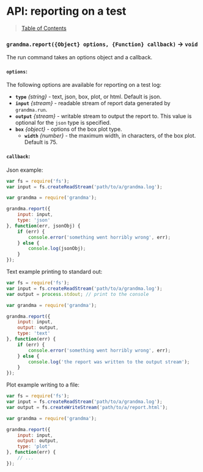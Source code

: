 # API: reporting on a test

> [Table of Contents](readme.md)

### `grandma.report({Object} options, {Function} callback)` → `void`

The run command takes an options object and a callback.

#### `options`:

The following options are available for reporting on a test log:

- **`type`** _{string}_ - text, json, box, plot, or html. Default is json.
- **`input`** _{stream}_ - readable stream of report data generated by `grandma.run`.
- **`output`** _{stream}_ - writable stream to output the report to. This value is optional for the `json` type is specified.
- **`box`** _{object}_ - options of the box plot type.
  - **`width`** _{number}_ - the maximum width, in characters, of the box plot. Default is 75.

#### `callback`:

Json example:

```javascript
var fs = require('fs');
var input = fs.createReadStream('path/to/a/grandma.log');

var grandma = require('grandma');

grandma.report({
    input: input,
    type: 'json'
}, function(err, jsonObj) {
    if (err) {
        console.error('something went horribly wrong', err);
    } else {
        console.log(jsonObj);
    }
});

```

Text example printing to standard out:

```javascript
var fs = require('fs');
var input = fs.createReadStream('path/to/a/grandma.log');
var output = process.stdout; // print to the console

var grandma = require('grandma');

grandma.report({
    input: input,
    output: output,
    type: 'text'
}, function(err) {
    if (err) {
        console.error('something went horribly wrong', err);
    } else {
        console.log('the report was written to the output stream');
    }
});
```

Plot example writing to a file:

```javascript
var fs = require('fs');
var input = fs.createReadStream('path/to/a/grandma.log');
var output = fs.createWriteStream('path/to/a/report.html');

var grandma = require('grandma');

grandma.report({
    input: input,
    output: output,
    type: 'plot'
}, function(err) {
    // ...
});
```
